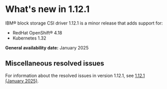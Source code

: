# What's new in 1.12.1

IBM® block storage CSI driver 1.12.1 is a minor release that adds support for:

- RedHat OpenShift® 4.18
- Kubernetes 1.32

**General availability date:** January 2025

## Miscellaneous resolved issues

For information about the resolved issues in version 1.12.1, see [1.12.1 (January 2025)](changelog_1.12.1.md).
